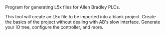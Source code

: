 Program for generating L5x files for Allen Bradley PLCs. 

This tool will create an L5x file to be imported into a blank project. Create the basics of the project without dealing with AB's slow interface. Generate your IO tree, configure the controller, and more. 